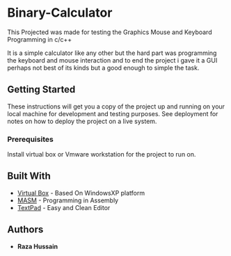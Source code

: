 # Binary-Calculator
This Projected was made for testing the Graphics Mouse and Keyboard Programming in c/c++

It is a simple calculator like any other but the hard part was programming the keyboard and mouse interaction and to end the project i gave it a GUI perhaps not best of its kinds but a good enough to simple the task.

## Getting Started

These instructions will get you a copy of the project up and running on your local machine for development and testing purposes. See deployment for notes on how to deploy the project on a live system.

### Prerequisites

Install virtual box or Vmware workstation for the project to run on.


## Built With

* [Virtual Box](https://www.virtualbox.org/wiki/Downloads) - Based On WindowsXP platform
* [MASM](http://www.masm32.com) - Programming in Assembly
* [TextPad](https://www.textpad.com) - Easy and Clean Editor

## Authors

* **Raza Hussain**
